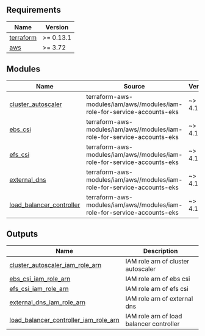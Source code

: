 ## Requirements

| Name | Version |
|------|---------|
| <a name="requirement_terraform"></a> [terraform](#requirement\_terraform) | >= 0.13.1 |
| <a name="requirement_aws"></a> [aws](#requirement\_aws) | >= 3.72 |


## Modules

| Name | Source | Version |
|------|--------|---------|
| <a name="module_cluster_autoscaler"></a> [cluster\_autoscaler](#module\_cluster\_autoscaler) | terraform-aws-modules/iam/aws//modules/iam-role-for-service-accounts-eks | ~> 4.18.0 |
| <a name="module_ebs_csi"></a> [ebs\_csi](#module\_ebs\_csi) | terraform-aws-modules/iam/aws//modules/iam-role-for-service-accounts-eks | ~> 4.18.0 |
| <a name="module_efs_csi"></a> [efs\_csi](#module\_efs\_csi) | terraform-aws-modules/iam/aws//modules/iam-role-for-service-accounts-eks | ~> 4.18.0 |
| <a name="module_external_dns"></a> [external\_dns](#module\_external\_dns) | terraform-aws-modules/iam/aws//modules/iam-role-for-service-accounts-eks | ~> 4.18.0 |
| <a name="module_load_balancer_controller"></a> [load\_balancer\_controller](#module\_load\_balancer\_controller) | terraform-aws-modules/iam/aws//modules/iam-role-for-service-accounts-eks | ~> 4.18.0 |



## Outputs

| Name | Description |
|------|-------------|
| <a name="output_cluster_autoscaler_iam_role_arn"></a> [cluster\_autoscaler\_iam\_role\_arn](#output\_cluster\_autoscaler\_iam\_role\_arn) | IAM role arn of cluster autoscaler |
| <a name="output_ebs_csi_iam_role_arn"></a> [ebs\_csi\_iam\_role\_arn](#output\_ebs\_csi\_iam\_role\_arn) | IAM role arn of ebs csi |
| <a name="output_efs_csi_iam_role_arn"></a> [efs\_csi\_iam\_role\_arn](#output\_efs\_csi\_iam\_role\_arn) | IAM role arn of efs csi |
| <a name="output_external_dns_iam_role_arn"></a> [external\_dns\_iam\_role\_arn](#output\_external\_dns\_iam\_role\_arn) | IAM role arn of external dns |
| <a name="output_load_balancer_controller_iam_role_arn"></a> [load\_balancer\_controller\_iam\_role\_arn](#output\_load\_balancer\_controller\_iam\_role\_arn) | IAM role arn of load balancer controller |